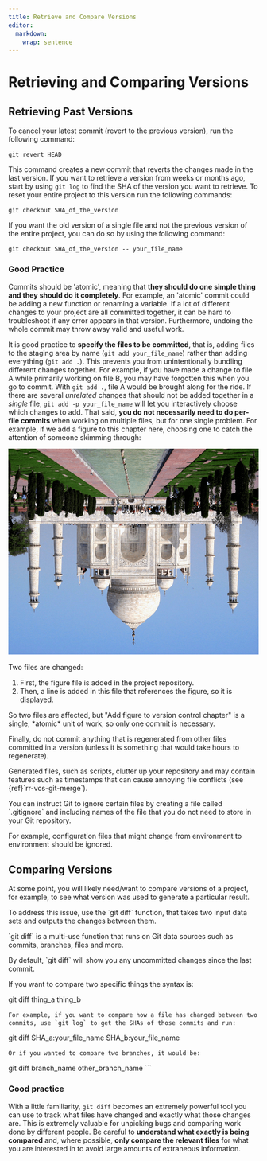 ```yaml
---
title: Retrieve and Compare Versions
editor: 
  markdown: 
    wrap: sentence
---
```


# Retrieving and Comparing Versions

## Retrieving Past Versions

To cancel your latest commit (revert to the previous version), run the following command:

    git revert HEAD

This command creates a new commit that reverts the changes made in the last version.
If you want to retrieve a version from weeks or months ago, start by using `git log` to find the SHA of the version you want to retrieve.
To reset your entire project to this version run the following commands:

    git checkout SHA_of_the_version

If you want the old version of a single file and not the previous version of the entire project, you can do so by using the following command:

    git checkout SHA_of_the_version -- your_file_name

### Good Practice

Commits should be 'atomic', meaning that **they should do one simple thing and they should do it completely**.
For example, an 'atomic' commit could be adding a new function or renaming a variable.
If a lot of different changes to your project are all committed together, it can be hard to troubleshoot if any error appears in that version.
Furthermore, undoing the whole commit may throw away valid and useful work.

It is good practice to **specify the files to be committed**, that is, adding files to the staging area by name (`git add your_file_name`) rather than adding everything (`git add .`).
This prevents you from unintentionally bundling different changes together.
For example, if you have made a change to file A while primarily working on file B, you may have forgotten this when you go to commit.
With `git add .`, file A would be brought along for the ride.
If there are several *unrelated* changes that should not be added together in a *single* file, `git add -p your_file_name` will let you interactively choose which changes to add.
That said, **you do not necessarily need to do per-file commits** when working on multiple files, but for one single problem.
For example, if we add a figure to this chapter here, choosing one to catch the attention of someone skimming through:

![A flipped photograph of the Taj Mahal to grab the reader's attention](../images/flipped-taj-mahal.png)

Two files are changed:

1.  First, the figure file is added in the project repository.
2.  Then, a line is added in this file that references the figure, so it is displayed.

So two files are affected, but "Add figure to version control chapter" is a single, \*atomic\* unit of work, so only one commit is necessary.

Finally, do not commit anything that is regenerated from other files committed in a version (unless it is something that would take hours to regenerate).

Generated files, such as scripts, clutter up your repository and may contain features such as timestamps that can cause annoying file conflicts (see {ref}\`rr-vcs-git-merge\`).

You can instruct Git to ignore certain files by creating a file called \`.gitignore\` and including names of the file that you do not need to store in your Git repository.

For example, configuration files that might change from environment to environment should be ignored.

## Comparing Versions

At some point, you will likely need/want to compare versions of a project, for example, to see what version was used to generate a particular result.

To address this issue, use the \`git diff\` function, that takes two input data sets and outputs the changes between them.

\`git diff\` is a multi-use function that runs on Git data sources such as commits, branches, files and more.

By default, \`git diff\` will show you any uncommitted changes since the last commit.

If you want to compare two specific things the syntax is:

git diff thing_a thing_b

    For example, if you want to compare how a file has changed between two commits, use `git log` to get the SHAs of those commits and run:

git diff SHA_a:your_file_name SHA_b:your_file_name

    Or if you wanted to compare two branches, it would be:

git diff branch_name other_branch_name \`\`\`

### Good practice

With a little familiarity, `git diff` becomes an extremely powerful tool you can use to track what files have changed and exactly what those changes are.
This is extremely valuable for unpicking bugs and comparing work done by different people.
Be careful to **understand what exactly is being compared** and, where possible, **only compare the relevant files** for what you are interested in to avoid large amounts of extraneous information.
